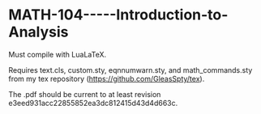 # MATH-104-----Introduction-to-Analysis

Must compile with LuaLaTeX.

Requires text.cls, custom.sty, eqnnumwarn.sty, and math_commands.sty from my tex repository (https://github.com/GleasSpty/tex).

The .pdf should be current to at least revision e3eed931acc22855852ea3dc812415d43d4d663c.

